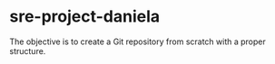 # sre-project-daniela
The objective is to create a Git repository from scratch with a proper structure.
